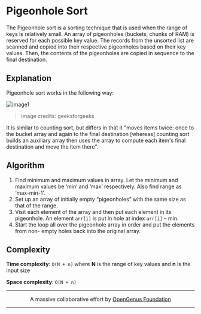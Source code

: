 # Pigeonhole Sort
The Pigeonhole sort is a sorting technique that is used when the range of keys is relatively small. 
An array of pigeonholes (buckets, chunks of RAM) is reserved for each possible key value. The records from the unsorted list are scanned and copied into their respective pigeonholes based on their key values. Then, the contents of the pigeonholes are copied in sequence to the final destination.


## Explanation
Pigeonhole sort works in the following way:

![image1](https://cdncontribute.geeksforgeeks.org/wp-content/uploads/countingsort.png)

> Image credits: geeksforgeeks

It is similar to counting sort, but differs in that it "moves items twice: once to the bucket array and again to the final destination [whereas] counting sort builds an auxiliary array then uses the array to compute each item's final destination and move the item there".


## Algorithm

1. Find minimum and maximum values in array. Let the minimum and maximum values be ‘min’ and ‘max’ respectively. Also find range as ‘max-min-1’.
2. Set up an array of initially empty “pigeonholes” with the same size as that of the range.
3. Visit each element of the array and then put each element in its pigeonhole. An element `arr[i]` is put in hole at index `arr[i]` – min.
4. Start the loop all over the pigeonhole array in order and put the elements from non- empty holes back into the original array.

## Complexity
**Time complexity**: `O(N + n)` 
 where **N** is the range of key values and **n** is the input size

**Space complexity**: `O(N + n)` 

---
<p align="center">
	A massive collaborative effort by <a href="https://github.com/OpenGenus/cosmos">OpenGenus Foundation</a> 
</p>

---